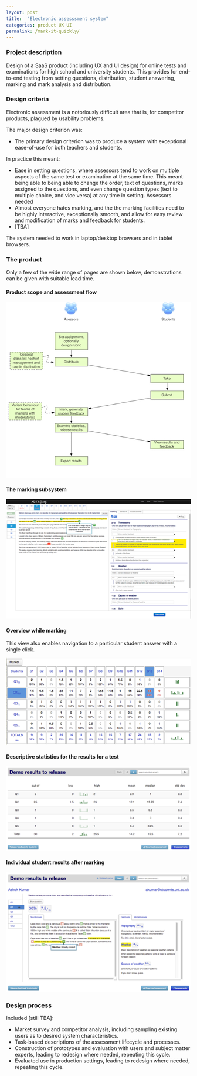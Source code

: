```yaml
---
layout: post
title:  "Electronic assesssment system"
categories: product UX UI 
permalink: /mark-it-quickly/
---
```

### Project description 

Design of a SaaS product (including UX and UI design) for online tests and examinations for 
high school and university students. This provides for end-to-end testing from setting questions,
distribution, student answering, marking and mark analysis and distribution.

### Design criteria

Electronic assessment is a notoriously difficult area that is, for competitor products,
plagued by usability problems.

The major design criterion was:
* The primary design criterion was to produce a system with exceptional 
 ease-of-use for both teachers and students. 
 
In practice this meant:
* Ease in setting questions, where assessors tend to work on multiple aspects of the same
 test or examination at the same time. 
 This meant being able to being able to change the order, text of questions, marks 
 assigned to the questions, and even change question types (text to multiple choice, and vice versa)
 at any time in setting. Assessors needed 
* Almost everyone hates marking, and the the marking facilities need to be highly 
 interactive, exceptionally smooth, and allow for 
 easy review and modification of marks and feedback for students.
* \[TBA\]

The system needed to work in laptop/desktop browsers and in tablet browsers.

### The product

Only a few of the wide range of pages are shown below, demonstrations can be given
with suitable lead time.

#### Product scope and assessment flow 


![Overall SaaS flow](/assets/images/miqly/overall-miqly-flow.png)

#### The marking subsystem

![Overall SaaS flow](/assets/images/miqly/miqly-marker.png)

#### Overview while marking

This view also enables navigation to a particular student answer with a single click.
 
![Overall SaaS flow](/assets/images/miqly/overview.png)

#### Descriptive statistics for the results for a test

![Overall SaaS flow](/assets/images/miqly/cohort-overview.png)

#### Individual student results after marking

![Overall SaaS flow](/assets/images/miqly/results-view.png)


### Design process

Included \[still TBA\]:
* Market survey and competitor analysis, including sampling existing users
 as to desired system characteristics.
* Task-based descriptions of the assessment lifecycle and processes. 
* Construction of prototypes and evaluation with users and subject matter experts, 
 leading to redesign where needed, repeating this cycle.
* Evaluated use in production settings,
 leading to redesign where needed, repeating this cycle.

